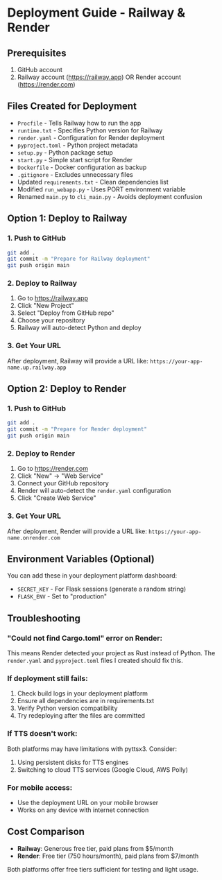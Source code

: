 # Deployment Guide - Railway & Render

## Prerequisites
1. GitHub account
2. Railway account (https://railway.app) OR Render account (https://render.com)

## Files Created for Deployment
- `Procfile` - Tells Railway how to run the app
- `runtime.txt` - Specifies Python version for Railway
- `render.yaml` - Configuration for Render deployment
- `pyproject.toml` - Python project metadata
- `setup.py` - Python package setup
- `start.py` - Simple start script for Render
- `Dockerfile` - Docker configuration as backup
- `.gitignore` - Excludes unnecessary files
- Updated `requirements.txt` - Clean dependencies list
- Modified `run_webapp.py` - Uses PORT environment variable
- Renamed `main.py` to `cli_main.py` - Avoids deployment confusion

## Option 1: Deploy to Railway

### 1. Push to GitHub
```bash
git add .
git commit -m "Prepare for Railway deployment"
git push origin main
```

### 2. Deploy to Railway
1. Go to https://railway.app
2. Click "New Project"
3. Select "Deploy from GitHub repo"
4. Choose your repository
5. Railway will auto-detect Python and deploy

### 3. Get Your URL
After deployment, Railway will provide a URL like:
`https://your-app-name.up.railway.app`

## Option 2: Deploy to Render

### 1. Push to GitHub
```bash
git add .
git commit -m "Prepare for Render deployment"
git push origin main
```

### 2. Deploy to Render
1. Go to https://render.com
2. Click "New" → "Web Service"
3. Connect your GitHub repository
4. Render will auto-detect the `render.yaml` configuration
5. Click "Create Web Service"

### 3. Get Your URL
After deployment, Render will provide a URL like:
`https://your-app-name.onrender.com`

## Environment Variables (Optional)
You can add these in your deployment platform dashboard:
- `SECRET_KEY` - For Flask sessions (generate a random string)
- `FLASK_ENV` - Set to "production"

## Troubleshooting

### "Could not find Cargo.toml" error on Render:
This means Render detected your project as Rust instead of Python. The `render.yaml` and `pyproject.toml` files I created should fix this.

### If deployment still fails:
1. Check build logs in your deployment platform
2. Ensure all dependencies are in requirements.txt
3. Verify Python version compatibility
4. Try redeploying after the files are committed

### If TTS doesn't work:
Both platforms may have limitations with pyttsx3. Consider:
1. Using persistent disks for TTS engines
2. Switching to cloud TTS services (Google Cloud, AWS Polly)

### For mobile access:
- Use the deployment URL on your mobile browser
- Works on any device with internet connection

## Cost Comparison
- **Railway**: Generous free tier, paid plans from $5/month
- **Render**: Free tier (750 hours/month), paid plans from $7/month

Both platforms offer free tiers sufficient for testing and light usage.
